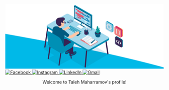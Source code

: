 
![Test Image 3](https://github.com/talehmaharamov/talehmaharamov/blob/main/header.gif?raw=true)
<a href="https://facebook.com/talehmaharamov" target="_blank">
![Facebook](https://img.shields.io/badge/Facebook-%231877F2.svg?style=for-the-badge&logo=Facebook&logoColor=white)
</a>
<a href="https://instagram.com/talehmaharamov" target="_blank">
  ![Instagram](https://img.shields.io/badge/Instagram-%23E4405F.svg?style=for-the-badge&logo=Instagram&logoColor=white)
</a>
<a href="https://linkedin.com/in/talehmaharamov" target="_blank">
 ![LinkedIn](https://img.shields.io/badge/linkedin-%230077B5.svg?style=for-the-badge&logo=linkedin&logoColor=white)
</a>
<a href="mailto:talehmeherrem85@gmail.com">
  ![Gmail](https://img.shields.io/badge/Gmail-D14836?style=for-the-badge&logo=gmail&logoColor=white)
</a>

<p align="center">
Welcome to Taleh Maharramov's profile!
</p>
